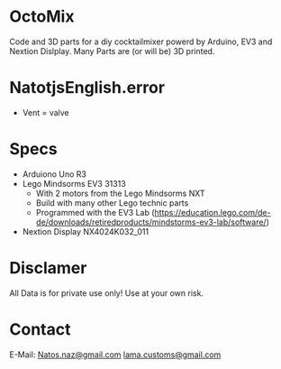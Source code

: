 # OctoMix

Code and 3D parts for a diy cocktailmixer powerd by Arduino, EV3 and Nextion Dislplay. Many Parts are (or will be) 3D printed.

# NatotjsEnglish.error

- Vent = valve

# Specs
- Arduiono Uno R3
- Lego Mindsorms EV3 31313
  - With 2 motors from the Lego Mindsorms NXT
  - Build with many other Lego technic parts
  - Programmed with the EV3 Lab (https://education.lego.com/de-de/downloads/retiredproducts/mindstorms-ev3-lab/software/)
- Nextion Display NX4024K032_011

# Disclamer

All Data is for private use only! Use at your own risk. 

# Contact

E-Mail: Natos.naz@gmail.com
        lama.customs@gmail.com
